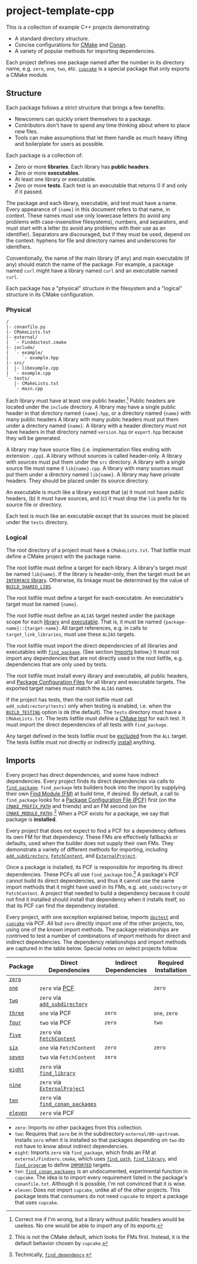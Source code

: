 # project-template-cpp

This is a collection of example C++ projects demonstrating:

- A standard directory structure.
- Concise configurations for [CMake] and [Conan].
- A variety of popular methods for importing dependencies.

[CMake]: https://cmake.org/cmake/help/latest/manual/cmake.1.html
[Conan]: https://docs.conan.io/

Each project defines one package named after the number in its directory name,
e.g. `zero`, `one`, `two`, etc.
[`cupcake`](./cupcake) is a special package that only exports a CMake module.


## Structure

Each package follows a strict structure that brings a few benefits:

- Newcomers can quickly orient themselves to a package.
- Contributors don't have to spend any time thinking about where to place new
    files.
- Tools can make assumptions that let them handle as much heavy lifting and
    boilerplate for users as possible.

Each package is a collection of:

- Zero or more **libraries**. Each library has **public headers**.
- Zero or more **executables**.
- At least one library or executable.
- Zero or more **tests**.
    Each test is an executable that returns 0 if and only if it passed.

The package and each library, executable, and test must have a name.
Every appearance of `{name}` in this document refers to that name, in context.
These names must use only lowercase letters
(to avoid any problems with case-insensitive filesystems),
numbers, and separators,
and must start with a letter
(to avoid any problems with their use as an identifier).
Separators are discouraged,
but if they must be used, depend on the context:
hyphens for file and directory names and underscores for identifiers.

Conventionally, the name of the main library (if any) and main executable (if
any) should match the name of the package.
For example, a package named `curl` might have a library named `curl` and an
executable named `curl`.

Each package has a "physical" structure in the filesystem
and a "logical" structure in its CMake configuration.


### Physical

```
/
|- conanfile.py
|- CMakeLists.txt
|- external/
|  `- Finddoctest.cmake
|- include/
|  `- example/
|     `- example.hpp
|- src/
|  |- libexample.cpp
|  `- example.cpp
`- tests/
   |- CMakeLists.txt
   `- main.cpp
```

Each library must have at least one public header.[^1]
Public headers are located under the `include` directory.
A library may have a single public header in that directory named `{name}.hpp`,
or a directory named `{name}` with many public headers
A library with many public headers must put them under a directory named
`{name}`.
A library with a header directory must not have headers in that directory
named `version.hpp` or `export.hpp` because they will be generated.

A library may have source files (i.e. implementation files ending with
extension `.cpp`).
A library without sources is called header-only.
A library with sources must put them under the `src` directory.
A library with a single source file must name it `lib{name}.cpp`.
A library with many sources must put them under a directory named `lib{name}`.
A library may have private headers.
They should be placed under its source directory.

An executable is much like a library except that
(a) it must not have public headers,
(b) it must have sources,
and (c) it must drop the `lib` prefix for its source file or directory.

Each test is much like an executable except that
its sources must be placed under the `tests` directory.


### Logical

The root directory of a project must have a `CMakeLists.txt`.
That listfile must define a CMake project with the package name.

The root listfile must define a target for each library.
A library's target must be named `lib{name}`.
If the library is header-only, then the target must be an
[`INTERFACE` library][2].
Otherwise, its linkage must be determined by the value of
[`BUILD_SHARED_LIBS`].

The root listfile must define a target for each executable.
An executable's target must be named `{name}`.

The root listfile must define an `ALIAS` target
nested under the package scope
for each [library][3] and [executable][4].
That is, it must be named `{package-name}::{target-name}`.
All target references, e.g. in calls to `target_link_libraries`,
must use these `ALIAS` targets.

The root listfile must import the direct dependencies of all libraries and
executables with [`find_package`].
(See section [Imports](#imports) below.)
It must not import any dependencies that are not directly used in the root
listfile, e.g. dependencies that are only used by tests.

The root listfile must install every library and executable,
all public headers,
and [Package Configuration Files][PCF] for all library and executable targets.
The exported target names must match the `ALIAS` names.

If the project has tests,
then the root listfile must call `add_subdirectory(tests)` only when testing
is enabled, i.e. when the [`BUILD_TESTING`] option is `ON` (the default).
The `tests` directory must have a `CMakeLists.txt`.
The tests listfile must define a [CMake test][5] for each test.
It must import the direct dependencies of all tests with `find_package`.

Any target defined in the tests listfile must be
[excluded][`EXCLUDE_FROM_ALL`] from the `ALL` target.
The tests listfile must not directly or indirectly
[install][`install`] anything.


## Imports

Every project has direct dependencies,
and some have indirect dependencies.
Every project finds its direct dependencies via calls to [`find_package`].
`find_package` lets builders hook into the import
by supplying their own [Find Module (FM)][FM] at build time, if desired.
By default, a call to `find_package` looks for
a [Package Configuration File (PCF)][PCF] first
(on the [`CMAKE_PREFIX_PATH`] and friends)
and an FM second (on the [`CMAKE_MODULE_PATH`]).[^2]
When a PCF exists for a package, we say that package is **installed**.

Every project that does not expect to find a PCF for a dependency 
defines its own FM for that dependency.
These FMs are effectively fallbacks or defaults,
used when the builder does not supply their own FMs.
They demonstrate a variety of different methods for importing,
including [`add_subdirectory`], [`FetchContent`], and [`ExternalProject`].

Once a package is installed,
its PCF is responsible for importing its direct dependencies.
These PCFs all use `find_package` too.[^3]
A package's PCF cannot build its direct dependencies,
and thus it cannot use the same import methods
that it might have used in its FMs,
e.g. `add_subdirectory` or `FetchContent`.
A project that needed to build a dependency
because it could not find it installed
should install that dependency when it installs itself,
so that its PCF can find the dependency installed.

Every project,
with one exception explained below,
imports [`doctest`] and [`cupcake`](./cupcake) via PCF.
All but `zero` directly import one of the other projects, too,
using one of the known import methods.
The package relationships are contrived to test a number of combinations of
import methods for direct and indirect dependencies.
The dependency relationships and import methods are captured in the table
below.
Special notes on select projects follow.

Package | Direct Dependencies | Indirect Dependencies | Required Installation
---|---|---|---
[`zero`](./00-upstream) |
[`one`](./01-find-package) | `zero` via [PCF] | | `zero` |
[`two`](./02-add-subdirectory) | `zero` via [`add_subdirectory`] |
[`three`](./03-fp-fp) | `one` via PCF | `zero` | `one`, `zero` |
[`four`](./04-as-fp) | `two` via PCF | `zero` | `two` |
[`five`](./05-fetch-content) | `zero` via [`FetchContent`] |
[`six`](./06-fp-fc) | `one` via `FetchContent` | `zero` | `zero` |
[`seven`](./07-as-fc) | `two` via `FetchContent` | `zero` |
[`eight`](./08-find-module) | `zero` via [`find_library`] |
[`nine`](./09-external-project) | `zero` via [`ExternalProject`] |
[`ten`](./10-conan) | `zero` via [`find_conan_packages`] |
[`eleven`](./11-no-cupcake) | `zero` via PCF

- `zero`: Imports no other packages from this collection.
- `two`:
    Requires that `zero` be in the subdirectory `external/00-upstream`.
    Installs `zero` when it is installed so that packages depending on `two`
    do not have to know about indirect dependencies.
- `eight`: Imports `zero` via `find_package`,
    which finds an FM at `external/Findzero.cmake`,
    which uses [`find_path`], [`find_library`], and [`find_program`]
    to define [`IMPORTED`] targets.
- `ten`: [`find_conan_packages`] is an undocumented, experimental function in
    `cupcake`.
    The idea is to import every requirement listed in the package's
    `conanfile.txt`.
    Although it is possible, I'm not convinced that it is wise.
- `eleven`: Does not import `cupcake`, unlike all of the other projects.
    This package tests that consumers do not need `cupcake` to import
    a package that uses `cupcake`.

[^1]: Correct me if I'm wrong, but a library without public headers would be
  useless. No one would be able to import any of its exports.
[^2]: This is not the CMake default, which looks for FMs first.
Instead, it is the default behavior chosen by `cupcake`.
[^3]: Technically, [`find_dependency`].
[^4]: The abbreviations in directory names indicate the import methods used,
  and their order: `fp` = [`find_package`], `as` = [`add_subdirectory`],
  `fc` = [`FetchContent`].

[`doctest`]: https://github.com/doctest/doctest
[`find_package`]: https://cmake.org/cmake/help/latest/command/find_package.html
[`find_dependency`]: https://cmake.org/cmake/help/latest/module/CMakeFindDependencyMacro.html
[`add_subdirectory`]: https://cmake.org/cmake/help/latest/command/add_subdirectory.html
[`FetchContent`]: https://cmake.org/cmake/help/latest/module/FetchContent.html
[`ExternalProject`]: https://cmake.org/cmake/help/latest/module/ExternalProject.html
[`CMAKE_PREFIX_PATH`]: https://cmake.org/cmake/help/latest/variable/CMAKE_PREFIX_PATH.html
[`CMAKE_MODULE_PATH`]: https://cmake.org/cmake/help/latest/variable/CMAKE_MODULE_PATH.html
[`CMAKE_INSTALL_PREFIX`]: https://cmake.org/cmake/help/latest/variable/CMAKE_INSTALL_PREFIX.html
[`CMAKE_SYSTEM_PREFIX_PATH`]: https://cmake.org/cmake/help/latest/variable/CMAKE_SYSTEM_PREFIX_PATH.html
[`CMAKE_TOOLCHAIN_FILE`]: https://cmake.org/cmake/help/latest/variable/CMAKE_TOOLCHAIN_FILE.html
[`BUILD_SHARED_LIBS`]: https://cmake.org/cmake/help/latest/variable/BUILD_SHARED_LIBS.html
[`BUILD_TESTING`]: https://cmake.org/cmake/help/latest/module/CTest.html
[`EXCLUDE_FROM_ALL`]:https://cmake.org/cmake/help/latest/prop_tgt/EXCLUDE_FROM_ALL.html
[PCF]: https://cmake.org/cmake/help/latest/manual/cmake-packages.7.html#config-file-packages
[FM]: https://cmake.org/cmake/help/latest/manual/cmake-packages.7.html#find-module-packages
[`find_path`]: https://cmake.org/cmake/help/latest/command/find_path.html
[`find_library`]: https://cmake.org/cmake/help/latest/command/find_library.html
[`find_program`]: https://cmake.org/cmake/help/latest/command/find_program.html
[`IMPORTED`]: https://cmake.org/cmake/help/latest/guide/importing-exporting/index.html#importing-targets
[`find_conan_packages`]: ./cupcake/cmake/cupcake_find_conan_packages.cmake
[`install`]: https://cmake.org/cmake/help/latest/command/install.html

[1]: https://cmake.org/cmake/help/latest/manual/cmake-toolchains.7.html
[2]: https://cmake.org/cmake/help/latest/command/add_library.html#interface-libraries
[3]: https://cmake.org/cmake/help/latest/command/add_library.html#alias-libraries
[4]: https://cmake.org/cmake/help/latest/command/add_executable.html#alias-executables
[5]: https://cmake.org/cmake/help/latest/command/add_test.html
